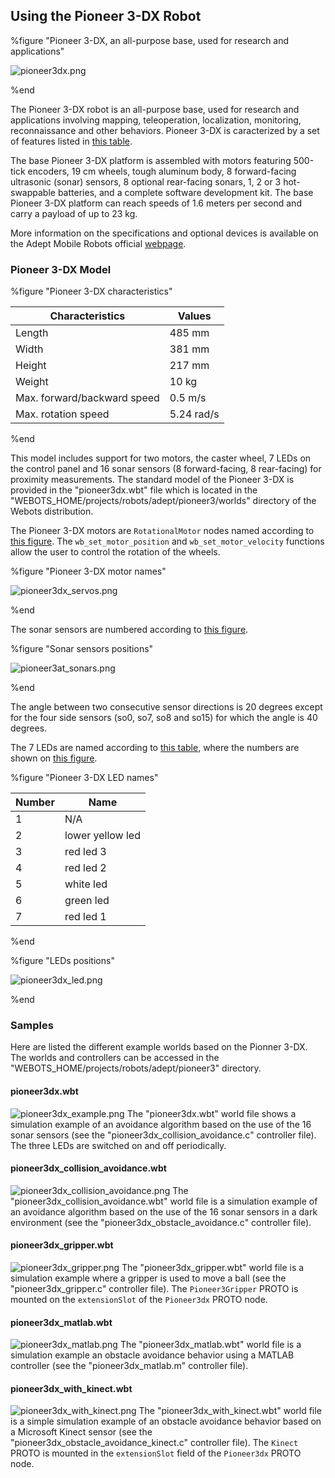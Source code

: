 ## Using the Pioneer 3-DX Robot

%figure "Pioneer 3-DX, an all-purpose base, used for research and applications"

![pioneer3dx.png](images/pioneer3dx.png)

%end

The Pioneer 3-DX robot is an all-purpose base, used for research and applications involving mapping, teleoperation, localization, monitoring, reconnaissance and other behaviors.
Pioneer 3-DX is caracterized by a set of features listed in [this table](#pioneer-3-dx-characteristics).

The base Pioneer 3-DX platform is assembled with motors featuring 500-tick encoders, 19 cm wheels, tough aluminum body, 8 forward-facing ultrasonic (sonar) sensors, 8 optional rear-facing sonars, 1, 2 or 3 hot-swappable batteries, and a complete software development kit.
The base Pioneer 3-DX platform can reach speeds of 1.6 meters per second and carry a payload of up to 23 kg.

More information on the specifications and optional devices is available on the Adept Mobile Robots official [webpage](http://www.mobilerobots.com/ResearchRobots/PioneerP3DX.aspx).

### Pioneer 3-DX Model

%figure "Pioneer 3-DX characteristics"

| Characteristics             | Values       |
| --------------------------- | ------------ |
| Length                      | 485 mm       |
| Width                       | 381 mm       |
| Height                      | 217 mm       |
| Weight                      | 10 kg        |
| Max. forward/backward speed | 0.5 m/s      |
| Max. rotation speed         | 5.24 rad/s   |

%end

This model includes support for two motors, the caster wheel, 7 LEDs on the control panel and 16 sonar sensors (8 forward-facing, 8 rear-facing) for proximity measurements.
The standard model of the Pioneer 3-DX is provided in the "pioneer3dx.wbt" file which is located in the "WEBOTS\_HOME/projects/robots/adept/pioneer3/worlds" directory of the Webots distribution.

The Pioneer 3-DX motors are `RotationalMotor` nodes named according to [this figure](#pioneer-3-dx-motor-names).
The `wb_set_motor_position` and `wb_set_motor_velocity` functions allow the user to control the rotation of the wheels.

%figure "Pioneer 3-DX motor names"

![pioneer3dx_servos.png](images/pioneer3dx_servos.png)

%end

The sonar sensors are numbered according to [this figure](#sonar-sensors-positions).

%figure "Sonar sensors positions"

![pioneer3at_sonars.png](images/pioneer3at_sonars.png)

%end

The angle between two consecutive sensor directions is 20 degrees except for the four side sensors (so0, so7, so8 and so15) for which the angle is 40 degrees.

The 7 LEDs are named according to [this table](#pioneer-3-dx-led-names), where the numbers are shown on [this figure](#leds-positions).

%figure "Pioneer 3-DX LED names"

| Number | Name             |
| ------ | ---------------- |
| 1      | N/A              |
| 2      | lower yellow led |
| 3      | red led 3        |
| 4      | red led 2        |
| 5      | white led        |
| 6      | green led        |
| 7      | red led 1        |

%end

%figure "LEDs positions"

![pioneer3dx_led.png](images/pioneer3dx_led.png)

%end

### Samples

Here are listed the different example worlds based on the Pionner 3-DX.
The worlds and controllers can be accessed in the "WEBOTS\_HOME/projects/robots/adept/pioneer3" directory.

#### pioneer3dx.wbt

![pioneer3dx_example.png](images/pioneer3dx_example.png) The "pioneer3dx.wbt" world file shows a simulation example of an avoidance algorithm based on the use of the 16 sonar sensors (see the "pioneer3dx\_collision\_avoidance.c" controller file).
The three LEDs are switched on and off periodically.

#### pioneer3dx\_collision\_avoidance.wbt

![pioneer3dx_collision_avoidance.png](images/pioneer3dx_collision_avoidance.png) The "pioneer3dx\_collision\_avoidance.wbt" world file is a simulation example of an avoidance algorithm based on the use of the 16 sonar sensors in a dark environment (see the "pioneer3dx\_obstacle\_avoidance.c" controller file).

#### pioneer3dx\_gripper.wbt

![pioneer3dx_gripper.png](images/pioneer3dx_gripper.png) The "pioneer3dx_gripper.wbt" world file is a simulation example where a gripper is used to move a ball (see the "pioneer3dx\_gripper.c" controller file).
The `Pioneer3Gripper` PROTO is mounted on the `extensionSlot` of the `Pioneer3dx` PROTO node.

#### pioneer3dx\_matlab.wbt

![pioneer3dx_matlab.png](images/pioneer3dx_matlab.png) The "pioneer3dx_matlab.wbt" world file is a simulation example an obstacle avoidance behavior using a MATLAB controller (see the "pioneer3dx\_matlab.m" controller file).

#### pioneer3dx\_with\_kinect.wbt

![pioneer3dx_with_kinect.png](images/pioneer3dx_with_kinect.png) The "pioneer3dx\_with\_kinect.wbt" world file is a simple simulation example of an obstacle avoidance behavior based on a Microsoft Kinect sensor (see the "pioneer3dx\_obstacle\_avoidance\_kinect.c" controller file).
The `Kinect` PROTO is mounted in the `extensionSlot` field of the `Pioneer3dx` PROTO node.
